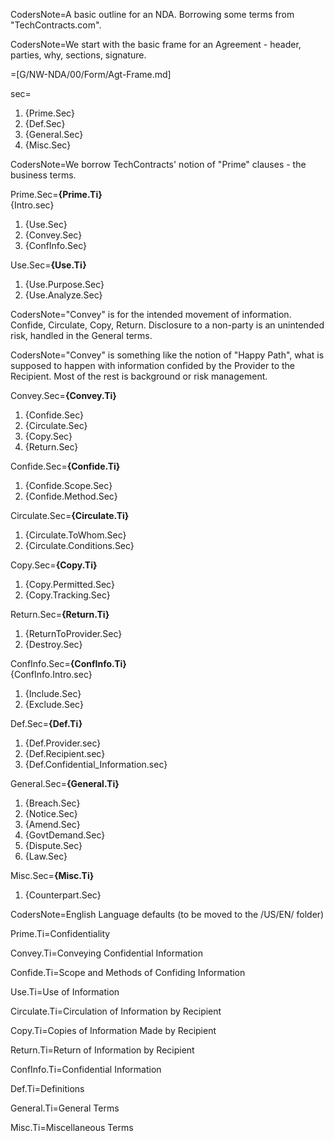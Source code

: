 CodersNote=A basic outline for an NDA.  Borrowing some terms from "TechContracts.com".

CodersNote=We start with the basic frame for an Agreement - header, parties, why, sections, signature.

=[G/NW-NDA/00/Form/Agt-Frame.md]

sec=<ol><li>{Prime.Sec}<li>{Def.Sec}<li>{General.Sec}<li>{Misc.Sec}</ol>

CodersNote=We borrow TechContracts' notion of "Prime" clauses - the business terms.

Prime.Sec=<b>{Prime.Ti}</b><br>{Intro.sec}<ol><li>{Use.Sec}</li><li>{Convey.Sec}</li><li>{ConfInfo.Sec}</li></ol>

Use.Sec=<b>{Use.Ti}</b><br><ol><li>{Use.Purpose.Sec}</li><li>{Use.Analyze.Sec}</li></ol>

CodersNote="Convey" is for the intended movement of information.  Confide, Circulate, Copy, Return.  Disclosure to a non-party is an unintended risk, handled in the General terms.

CodersNote="Convey" is something like the notion of "Happy Path", what is supposed to happen with information confided by the Provider to the Recipient.  Most of the rest is background or risk management.

Convey.Sec=<b>{Convey.Ti}</b><br><ol><li>{Confide.Sec}</li><li>{Circulate.Sec}</li><li>{Copy.Sec}</li><li>{Return.Sec}</li></ol>

Confide.Sec=<b>{Confide.Ti}</b><br><ol><li>{Confide.Scope.Sec}</li><li>{Confide.Method.Sec}</li></ol>

Circulate.Sec=<b>{Circulate.Ti}</b><br><ol><li>{Circulate.ToWhom.Sec}</li><li>{Circulate.Conditions.Sec}</li></ol>

Copy.Sec=<b>{Copy.Ti}</b><br><ol><li>{Copy.Permitted.Sec}</li><li>{Copy.Tracking.Sec}</li></ol>

Return.Sec=<b>{Return.Ti}</b><br><ol><li>{ReturnToProvider.Sec}</li><li>{Destroy.Sec}</li></ol>

ConfInfo.Sec=<b>{ConfInfo.Ti}</b><br>{ConfInfo.Intro.sec}<ol><li>{Include.Sec}</li><li>{Exclude.Sec}</li></ol>

Def.Sec=<b>{Def.Ti}</b><br><ol><li>{Def.Provider.sec}</li><li>{Def.Recipient.sec}</li><li>{Def.Confidential_Information.sec}</li></ol>

General.Sec=<b>{General.Ti}</b><br><ol><li>{Breach.Sec}</li><li>{Notice.Sec}</li><li>{Amend.Sec}</li><li>{GovtDemand.Sec}</li><li>{Dispute.Sec}</li><li>{Law.Sec}</li></ol>

Misc.Sec=<b>{Misc.Ti}</b><br><ol><li>{Counterpart.Sec}</li></ol>

CodersNote=English Language defaults (to be moved to the /US/EN/ folder)

Prime.Ti=Confidentiality

Convey.Ti=Conveying Confidential Information

Confide.Ti=Scope and Methods of Confiding Information

Use.Ti=Use of Information

Circulate.Ti=Circulation of Information by Recipient

Copy.Ti=Copies of Information Made by Recipient

Return.Ti=Return of Information by Recipient

ConfInfo.Ti=Confidential Information

Def.Ti=Definitions

General.Ti=General Terms

Misc.Ti=Miscellaneous Terms